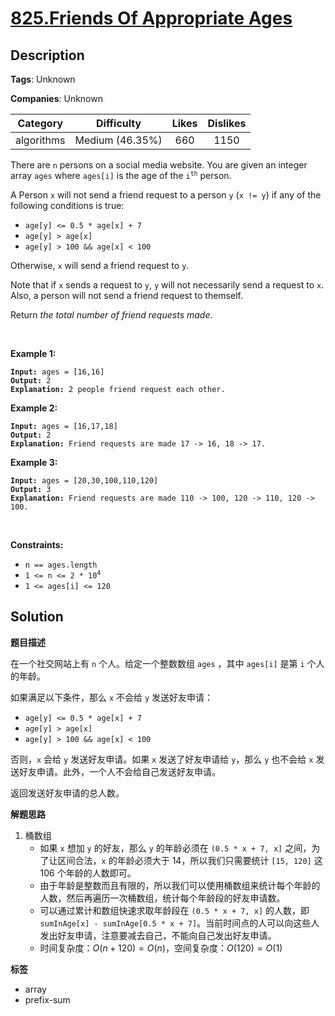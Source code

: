 # [825.Friends Of Appropriate Ages](https://leetcode.com/problems/friends-of-appropriate-ages/description/)

## Description

**Tags**: Unknown

**Companies**: Unknown

|  Category  |   Difficulty    | Likes | Dislikes |
| :--------: | :-------------: | :---: | :------: |
| algorithms | Medium (46.35%) |  660  |   1150   |

<p>There are <code>n</code> persons on a social media website. You are given an integer array <code>ages</code> where <code>ages[i]</code> is the age of the <code>i<sup>th</sup></code> person.</p>
<p>A Person <code>x</code> will not send a friend request to a person <code>y</code> (<code>x != y</code>) if any of the following conditions is true:</p>
<ul>
  <li><code>age[y] &lt;= 0.5 * age[x] + 7</code></li>
  <li><code>age[y] &gt; age[x]</code></li>
  <li><code>age[y] &gt; 100 &amp;&amp; age[x] &lt; 100</code></li>
</ul>
<p>Otherwise, <code>x</code> will send a friend request to <code>y</code>.</p>
<p>Note that if <code>x</code> sends a request to <code>y</code>, <code>y</code> will not necessarily send a request to <code>x</code>. Also, a person will not send a friend request to themself.</p>
<p>Return <em>the total number of friend requests made</em>.</p>
<p>&nbsp;</p>
<p><strong class="example">Example 1:</strong></p>
<pre><code><strong>Input:</strong> ages = [16,16]
<strong>Output:</strong> 2
<strong>Explanation:</strong> 2 people friend request each other.</code></pre>
<p><strong class="example">Example 2:</strong></p>
<pre><code><strong>Input:</strong> ages = [16,17,18]
<strong>Output:</strong> 2
<strong>Explanation:</strong> Friend requests are made 17 -&gt; 16, 18 -&gt; 17.</code></pre>
<p><strong class="example">Example 3:</strong></p>
<pre><code><strong>Input:</strong> ages = [20,30,100,110,120]
<strong>Output:</strong> 3
<strong>Explanation:</strong> Friend requests are made 110 -&gt; 100, 120 -&gt; 110, 120 -&gt; 100.</code></pre>
<p>&nbsp;</p>
<p><strong>Constraints:</strong></p>
<ul>
  <li><code>n == ages.length</code></li>
  <li><code>1 &lt;= n &lt;= 2 * 10<sup>4</sup></code></li>
  <li><code>1 &lt;= ages[i] &lt;= 120</code></li>
</ul>

## Solution

**题目描述**

在一个社交网站上有 `n` 个人。给定一个整数数组 `ages` ，其中 `ages[i]` 是第 `i` 个人的年龄。

如果满足以下条件，那么 `x` 不会给 `y` 发送好友申请：

- `age[y] <= 0.5 * age[x] + 7`
- `age[y] > age[x]`
- `age[y] > 100 && age[x] < 100`

否则，`x` 会给 `y` 发送好友申请。如果 `x` 发送了好友申请给 `y`，那么 `y` 也不会给 `x` 发送好友申请。此外，一个人不会给自己发送好友申请。

返回发送好友申请的总人数。

**解题思路**

1. 桶数组
   - 如果 `x` 想加 `y` 的好友，那么 `y` 的年龄必须在 `(0.5 * x + 7, x]` 之间，为了让区间合法，`x` 的年龄必须大于 14，所以我们只需要统计 `[15, 120]` 这 106 个年龄的人数即可。
   - 由于年龄是整数而且有限的，所以我们可以使用桶数组来统计每个年龄的人数，然后再遍历一次桶数组，统计每个年龄段的好友申请数。
   - 可以通过累计和数组快速求取年龄段在 `(0.5 * x + 7, x]` 的人数，即 `sumInAge[x] - sumInAge[0.5 * x + 7]`。当前时间点的人可以向这些人发出好友申请，注意要减去自己，不能向自己发出好友申请。
   - 时间复杂度：$O(n + 120) = O(n)$，空间复杂度：$O(120) = O(1)$

**标签**

- array
- prefix-sum
